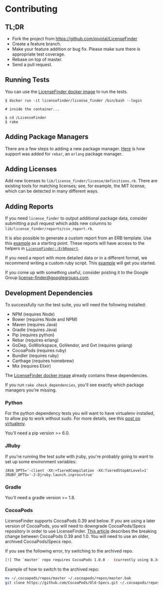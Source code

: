 # Contributing

## TL;DR

* Fork the project from https://github.com/pivotal/LicenseFinder
* Create a feature branch.
* Make your feature addition or bug fix. Please make sure there is appropriate test coverage.
* Rebase on top of master.
* Send a pull request.

## Running Tests

You can use the [LicenseFinder docker image](https://hub.docker.com/r/licensefinder/license_finder/) to run the tests.

```
$ docker run -it licensefinder/license_finder /bin/bash --login

# inside the container...

$ cd /LicenseFinder
$ rake
```

## Adding Package Managers

There are a few steps to adding a new package manager.
[Here](https://github.com/pivotal/LicenseFinder/compare/v2.0.0...v2.0.1) is how
support was added for `rebar`, an `erlang` package manager.


## Adding Licenses

Add new licenses to `lib/license_finder/license/definitions.rb`.  There are
existing tools for matching licenses; see, for example, the MIT license, which
can be detected in many different ways.


## Adding Reports

If you need `license_finder` to output additional package data, consider
submitting a pull request which adds new columns to
`lib/license_finder/reports/csv_report.rb`.

It is also possible to generate a custom report from an ERB template.  Use this
[example](https://gist.github.com/mainej/b190d2f138c2b9e2e20a) as a starting
point.  These reports will have access to the helpers in
[`LicenseFinder::ErbReport`](https://github.com/pivotal/LicenseFinder/blob/master/lib/license_finder/reports/erb_report.rb).

If you need a report with more detailed data or in a different format, we
recommend writing a custom ruby script.  This
[example](https://gist.github.com/mainej/48ac616844505d50f510) will get you
started.

If you come up with something useful, consider posting it to the Google Group
[license-finder@googlegroups.com](license-finder@googlegroups.com).


## Development Dependencies

To successfully run the test suite, you will need the following installed:
- NPM (requires Node)
- Bower (requires Node and NPM)
- Maven (requires Java)
- Gradle (requires Java)
- Pip (requires python)
- Rebar (requires erlang)
- GoDep, GoWorkspace, GoVendor, and Gvt (requires golang)
- CocoaPods (requires ruby)
- Bundler (requires ruby)
- Carthage (requires homebrew)
- Mix (requires Elixir)

The [LicenseFinder docker image](https://hub.docker.com/r/licensefinder/license_finder/) already contains these dependencies.

If you run `rake check_dependencies`, you'll see exactly which package managers you're missing.

### Python

For the python dependency tests you will want to have virtualenv
installed, to allow pip to work without sudo. For more details, see
this [post on virtualenv][].

  [post on virtualenv]: http://hackercodex.com/guide/python-development-environment-on-mac-osx/#virtualenv

You'll need a pip version >= 6.0.

### JRuby

If you're running the test suite with jruby, you're probably going to
want to set up some environment variables:

```
JAVA_OPTS='-client -XX:+TieredCompilation -XX:TieredStopAtLevel=1' JRUBY_OPTS='-J-Djruby.launch.inproc=true'
```

### Gradle

You'll need a gradle version >= 1.8.

### CocoaPods
LicenseFinder supports CocoaPods 0.39 and below. If you are using a later version of CocoaPods, you will need to downgrade CocoaPods/Specs repository in order to use LicenseFinder. [This article](http://blog.cocoapods.org/Sharding/) describes the breaking change between CocoaPods 0.39 and 1.0. You will need to use an older, archived CocoaPods/Specs repo. 

If you see the following error, try switching to the archived repo. 

```bash
[!] The `master` repo requires CocoaPods 1.0.0 -  (currently using 0.34.0)
 ```

Example of how to switch to the archived repo: 

```bash 
mv ~/.cocoapods/repos/master ~/.cocoapods/repos/master.bak
git clone https://github.com/CocoaPods/Old-Specs.git ~/.cocoapods/repos/master
```
